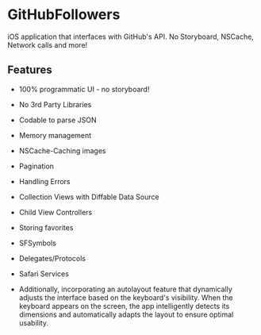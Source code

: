 # GitHubFollowers
iOS application that interfaces with GitHub's API. No Storyboard, NSCache, Network calls and more!

## Features
- 100% programmatic UI - no storyboard!
- No 3rd Party Libraries
- Codable to parse JSON
- Memory management
- NSCache-Caching images
- Pagination
- Handling Errors
- Collection Views with Diffable Data Source
- Child View Controllers
- Storing favorites
- SFSymbols
- Delegates/Protocols
- Safari Services

 - Additionally,  incorporating an autolayout feature that dynamically adjusts the interface based on the keyboard's visibility. When the keyboard appears on the screen, the app intelligently detects its dimensions and automatically adapts the layout to ensure optimal usability.
